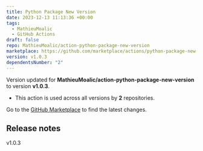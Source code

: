 ```yaml
---
title: Python Package New Version
date: 2023-12-13 11:13:36 +00:00
tags:
  - MathieuMoalic
  - GitHub Actions
draft: false
repo: MathieuMoalic/action-python-package-new-version
marketplace: https://github.com/marketplace/actions/python-package-new-version
version: v1.0.3
dependentsNumber: "2"
---
```



Version updated for **MathieuMoalic/action-python-package-new-version** to version **v1.0.3**.
- This action is used across all versions by **2** repositories.

Go to the [GitHub Marketplace](https://github.com/marketplace/actions/python-package-new-version) to find the latest changes.

## Release notes

v1.0.3
